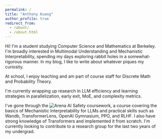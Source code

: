 ```yaml
---
permalink: /
title: "Anthony Kuang"
author_profile: true
redirect_from:
  - /about/
  - /about.html
---
```


Hi! I'm a student studying Computer Science and Mathematics at Berkeley. I'm broadly interested in Multimodal Understanding and Mechanistic Interpretability, spending my days exploring rabbit holes in a somewhat-rigorous manner. In my blog, I like to write about whatever piques my curiosity.

At school, I enjoy teaching and am part of course staff for Discrete Math and Probability Theory.

I'm currently wrapping up research in LLM efficiency and learning strategies in parallelization, early exit, MoE, and complexity metrics.

I've gone through the ![Arena AI Safety coursework](https://arena-chapter1-transformer-interp.streamlit.app/), a course covering the basics of Mechanistic Interpretability for LLMs and practical skills such as Wandb, TransformerLens, OpenAI Gymnasium, PPO, and RLHF. I also have strong knowledge of Transformers and implemented it from scratch. I'm currently looking to contribute to a research group for the last two years of my undergrad.
